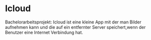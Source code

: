 Icloud
======

Bachelorarbeitsprojekt:
Icloud ist eine kleine App mit der man Bilder aufnehmen kann und die auf ein 
entfernter Server speichert,wenn der Benutzer eine Internet Verbindung hat.
